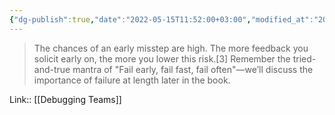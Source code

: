 ```yaml
---
{"dg-publish":true,"date":"2022-05-15T11:52:00+03:00","modified_at":"2022-05-29T14:16:02+03:00","title":"Fail early, fail fast, fail often","permalink":"/quotes/202205151152/","dgHomeLink":false,"dgPassFrontmatter":true}
---
```



> The chances of an early misstep are high. The more feedback you solicit early on, the more you lower this risk.[3] Remember the tried-and-true mantra of "Fail early, fail fast, fail often"—we’ll discuss the importance of failure at length later in the book.

Link:: [[Debugging Teams]]
